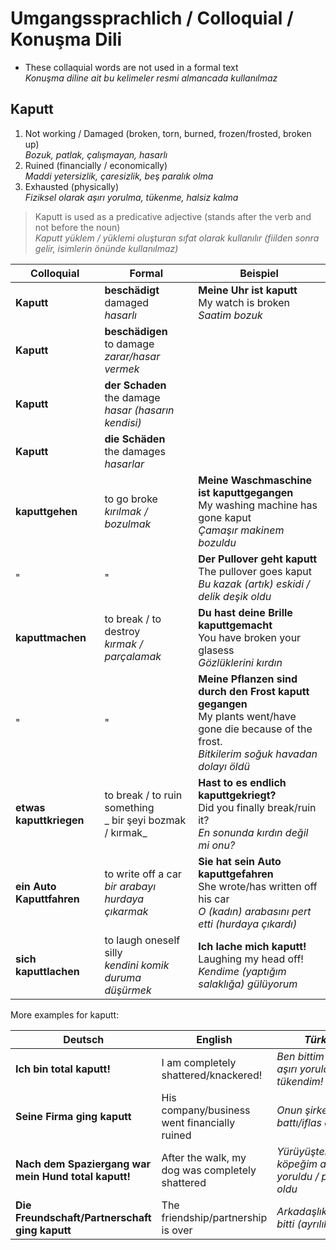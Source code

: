 # Umgangssprachlich / Colloquial / Konuşma Dili

 - These collaquial words are not used in a formal text  
   _Konuşma diline ait bu kelimeler resmi almancada kullanılmaz_

## Kaputt

  1. Not working / Damaged (broken, torn, burned, frozen/frosted, broken up)  
     _Bozuk, patlak, çalışmayan, hasarlı_
  2. Ruined (financially / economically)  
     _Maddi yetersizlik, çaresizlik, beş paralık olma_
  3. Exhausted (physically)  
     _Fiziksel olarak aşırı yorulma, tükenme, halsiz kalma_

> Kaputt is used as a predicative adjective (stands after the verb and not before the noun)  
> _Kaputt yüklem / yüklemi oluşturan sıfat olarak kullanılır (fiilden sonra gelir, isimlerin önünde kullanılmaz)_

Colloquial | Formal | Beispiel
--- | --- | ---
**Kaputt** | **beschädigt**<br>damaged<br>_hasarlı_ | **Meine Uhr ist kaputt**<br>My watch is broken<br>_Saatim bozuk_
**Kaputt** | **beschädigen**<br>to damage<br>_zarar/hasar vermek_ |
**Kaputt** | **der Schaden**<br>the damage<br>_hasar (hasarın kendisi)_ |
**Kaputt** | **die Schäden**<br>the damages<br>_hasarlar_ |
**kaputtgehen** | to go broke<br>_kırılmak / bozulmak_ | **Meine Waschmaschine ist kaputtgegangen**<br>My washing machine has gone kaput<br>_Çamaşır makinem bozuldu_
 " | " | **Der Pullover geht kaputt**<br>The pullover goes kaput<br>_Bu kazak (artık) eskidi / delik deşik oldu_
**kaputtmachen** | to break / to destroy<br>_kırmak / parçalamak_ | **Du hast deine Brille kaputtgemacht**<br>You have broken your glasess<br>_Gözlüklerini kırdın_
 " | " | **Meine Pflanzen sind durch den Frost kaputt gegangen**<br>My plants went/have gone die because of the frost.<br>_Bitkilerim soğuk havadan dolayı öldü_
 **etwas kaputtkriegen** | to break / to ruin something<br>_ bir şeyi bozmak / kırmak_ | **Hast to es endlich kaputtgekriegt?**<br>Did you finally break/ruin it?<br>_En sonunda kırdın değil mi onu?_
 **ein Auto Kaputtfahren** | to write off a car<br>_bir arabayı hurdaya çıkarmak_ | **Sie hat sein Auto kaputtgefahren**<br>She wrote/has written off his car<br>_O (kadın) arabasını pert etti (hurdaya çıkardı)_
 **sich kaputtlachen** | to laugh oneself silly<br>_kendini komik duruma düşürmek_ | **Ich lache mich kaputt!**<br>Laughing my head off!<br>_Kendime (yaptığım salaklığa) gülüyorum_

More examples for kaputt:

Deutsch | English | _Türkçe_
--- | --- | ---
**Ich bin total kaputt!** | I am completely shattered/knackered! | _Ben bittim / çok aşırı yoruldum / tükendim!_
**Seine Firma ging kaputt** | His company/business went financially ruined | _Onun şirketi battı/iflas etti_
**Nach dem Spaziergang war mein Hund total kaputt!** | After the walk, my dog was completely shattered | _Yürüyüşten sonra köpeğim aşırı yoruldu / paket oldu_
**Die Freundschaft/Partnerschaft ging kaputt** | The friendship/partnership is over | _Arkadaşlık/ortaklık bitti (ayrılık var)_
